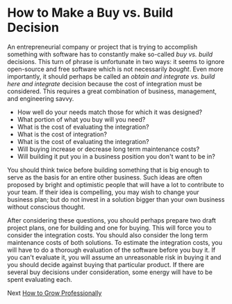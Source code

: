 # How to Make a Buy vs. Build Decision

An entrepreneurial company or project that is trying to accomplish something with software has to constantly make so-called *buy vs. build* decisions. This turn of phrase is unfortunate in two ways: it seems to ignore open-source and free software which is not necessarily *bought*. Even more importantly, it should perhaps be called an *obtain and integrate vs. build here and integrate* decision because the cost of integration must be considered. This requires a great combination of business, management, and engineering savvy.

- How well do your needs match those for which it was designed?
- What portion of what you buy will you need?
- What is the cost of evaluating the integration?
- What is the cost of integration?
- What is the cost of evaluating the integration?
- Will buying increase or decrease long term maintenance costs?
- Will building it put you in a business position you don't want to be in?

You should think twice before building something that is big enough to serve as the basis for an entire other business. Such ideas are often proposed by bright and optimistic people that will have a lot to contribute to your team. If their idea is compelling, you may wish to change your business plan; but do not invest in a solution bigger than your own business without conscious thought.

After considering these questions, you should perhaps prepare two draft project plans, one for building and one for buying. This will force you to consider the integration costs. You should also consider the long term maintenance costs of both solutions. To estimate the integration costs, you will have to do a thorough evaluation of the software before you buy it. If you can't evaluate it, you will assume an unreasonable risk in buying it and you should decide against buying that particular product. If there are several buy decisions under consideration, some energy will have to be spent evaluating each.

Next [How to Grow Professionally](05-How-to-Grow-Professionally.md)